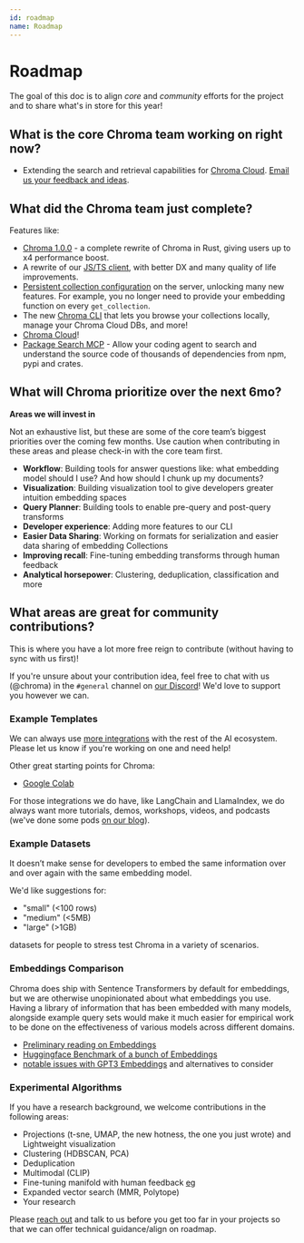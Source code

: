 ```yaml
---
id: roadmap
name: Roadmap
---
```


# Roadmap

The goal of this doc is to align _core_ and _community_ efforts for the project and to share what's in store for this year!

## What is the core Chroma team working on right now?

- Extending the search and retrieval capabilities for [Chroma Cloud](https://trychroma.com/signup?utm_source=docs-roadmap). [Email us your feedback and ideas](mailto:support@trychroma.com).

## What did the Chroma team just complete?

Features like:

- [Chroma 1.0.0](https://trychroma.com/project/1.0.0) - a complete rewrite of Chroma in Rust, giving users up to x4 performance boost.
- A rewrite of our [JS/TS client](https://www.youtube.com/watch?v=Hq3Rk84eGiY), with better DX and many quality of life improvements.
- [Persistent collection configuration](https://www.youtube.com/watch?v=zQg5peYd7b0) on the server, unlocking many new features. For example, you no longer need to provide your embedding function on every `get_collection`.
- The new [Chroma CLI](https://www.youtube.com/watch?v=lHassGpmvK8) that lets you browse your collections locally, manage your Chroma Cloud DBs, and more!
- [Chroma Cloud](https://www.trychroma.com/cloud)!
- [Package Search MCP](https://www.trychroma.com/package-search) - Allow your coding agent to search and understand the source code of thousands of dependencies from npm, pypi and crates.

## What will Chroma prioritize over the next 6mo?

**Areas we will invest in**

Not an exhaustive list, but these are some of the core team’s biggest priorities over the coming few months. Use caution when contributing in these areas and please check-in with the core team first.

- **Workflow**: Building tools for answer questions like: what embedding model should I use? And how should I chunk up my documents?
- **Visualization**: Building visualization tool to give developers greater intuition embedding spaces
- **Query Planner**: Building tools to enable pre-query and post-query transforms
- **Developer experience**: Adding more features to our CLI
- **Easier Data Sharing**: Working on formats for serialization and easier data sharing of embedding Collections
- **Improving recall**: Fine-tuning embedding transforms through human feedback
- **Analytical horsepower**: Clustering, deduplication, classification and more

## What areas are great for community contributions?

This is where you have a lot more free reign to contribute (without having to sync with us first)!

If you're unsure about your contribution idea, feel free to chat with us (@chroma) in the `#general` channel on [our Discord](https://discord.gg/rahcMUU5XV)! We'd love to support you however we can.

### Example Templates

We can always use [more integrations](../../integrations/chroma-integrations) with the rest of the AI ecosystem. Please let us know if you're working on one and need help!

Other great starting points for Chroma:

- [Google Colab](https://colab.research.google.com/drive/1QEzFyqnoFxq7LUGyP1vzR4iLt9PpCDXv?usp=sharing)

For those integrations we do have, like LangChain and LlamaIndex, we do always want more tutorials, demos, workshops, videos, and podcasts (we've done some pods [on our blog](https://trychroma.com/interviews)).

### Example Datasets

It doesn’t make sense for developers to embed the same information over and over again with the same embedding model.

We'd like suggestions for:

- "small" (<100 rows)
- "medium" (<5MB)
- "large" (>1GB)

datasets for people to stress test Chroma in a variety of scenarios.

### Embeddings Comparison

Chroma does ship with Sentence Transformers by default for embeddings, but we are otherwise unopinionated about what embeddings you use. Having a library of information that has been embedded with many models, alongside example query sets would make it much easier for empirical work to be done on the effectiveness of various models across different domains.

- [Preliminary reading on Embeddings](https://towardsdatascience.com/neural-network-embeddings-explained-4d028e6f0526?gi=ee46baab0d8f)
- [Huggingface Benchmark of a bunch of Embeddings](https://huggingface.co/blog/mteb)
- [notable issues with GPT3 Embeddings](https://twitter.com/Nils_Reimers/status/1487014195568775173) and alternatives to consider

### Experimental Algorithms

If you have a research background, we welcome contributions in the following areas:

- Projections (t-sne, UMAP, the new hotness, the one you just wrote) and Lightweight visualization
- Clustering (HDBSCAN, PCA)
- Deduplication
- Multimodal (CLIP)
- Fine-tuning manifold with human feedback [eg](https://github.com/openai/openai-cookbook/blob/main/examples/Customizing_embeddings.ipynb)
- Expanded vector search (MMR, Polytope)
- Your research

Please [reach out](https://discord.gg/MMeYNTmh3x) and talk to us before you get too far in your projects so that we can offer technical guidance/align on roadmap.
